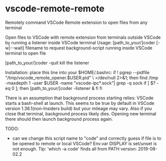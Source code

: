 # vscode-remote-remote
Remotely command VSCode Remote extension to open files from any terminal

Open files to VSCode with remote extension from terminals outside VSCode by 
running a listener inside VSCode terminal
Usage: 
[path_to_your/]coder [-w|--wait] filename
    to request background-script running inside VSCode terminal to open file

[path_to_your/]coder -quit
    kill the listener

Installation:
    place this line into your $HOME/.bashrc:
    if ! pgrep --pidfile "/tmp/vscode_remote_opener.$USER.pid" \ 
            >/dev/null 2>&1; then
        find /tmp -maxdepth 1 -user $USER -name "vscode-ipc*.sock"| grep -q sock
        if [ $? -eq 0 ]; then
            [path_to_your/]coder -listener &
        fi
    fi

There is an assumption that background process starting relies: VSCode starts
a bash-shell at launch. This seems to be true by default in VSCode version 
1.36.1(non-Insiders build) but your mileage may vary. Also if you close that
terminal, background process likely dies. Opening new terminal there should
then launch background process again.

TODO: 
- can we change this script name to "code" and correctly guess if file is to
be opened to remote or local VSCode? Env.var DISPLAY is set/unset is not 
enough. Tip: 'which -a code' finds all from PATH
version: 2019-08-02.2
